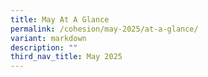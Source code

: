 ```yaml
---
title: May At A Glance
permalink: /cohesion/may-2025/at-a-glance/
variant: markdown
description: ""
third_nav_title: May 2025
---
```

